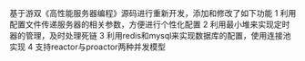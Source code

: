 基于游双《高性能服务器编程》源码进行重新开发，添加和修改了如下功能
1 利用配置文件传递服务器的相关参数，方便进行个性化配置
2 利用最小堆来实现定时器的管理，及时处理死链
3 利用redis和mysql来实现数据库的配置，使用连接池实现
4 支持reactor与proactor两种并发模型
